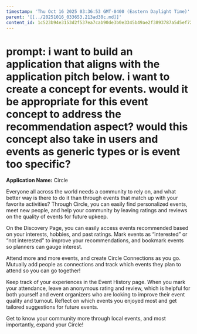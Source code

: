 ```yaml
---
timestamp: 'Thu Oct 16 2025 03:36:53 GMT-0400 (Eastern Daylight Time)'
parent: '[[../20251016_033653.213ad30c.md]]'
content_id: 1c523b94e3153d2f537ea7cab90de3b0e3345b49ae2f3893787a5d5ef7286526
---
```


# prompt: i want to build an application that aligns with the application pitch below. i want to create a concept for events. would it be appropriate for this event concept to address the recommendation aspect? would this concept also take in users and events as generic types or is event too specific?

**Application Name:** Circle

Everyone all across the world needs a community to rely on, and what better way is there to do it than through events that match up with your favorite activities? Through Circle, you can easily find personalized events, meet new people, and help your community by leaving ratings and reviews on the quality of events for future upkeep.

On the Discovery Page, you can easily access events recommended based on your interests, hobbies, and past ratings. Mark events as “interested” or “not interested” to improve your recommendations, and bookmark events so planners can gauge interest.

Attend more and more events, and create Circle Connections as you go. Mutually add people as connections and track which events they plan to attend so you can go together!

Keep track of your experiences in the Event History page. When you mark your attendance, leave an anonymous rating and review, which is helpful for both yourself and event organizers who are looking to improve their event quality and turnout. Reflect on which events you enjoyed most and get tailored suggestions for future events.

Get to know your community more through local events, and most importantly, expand your Circle!
